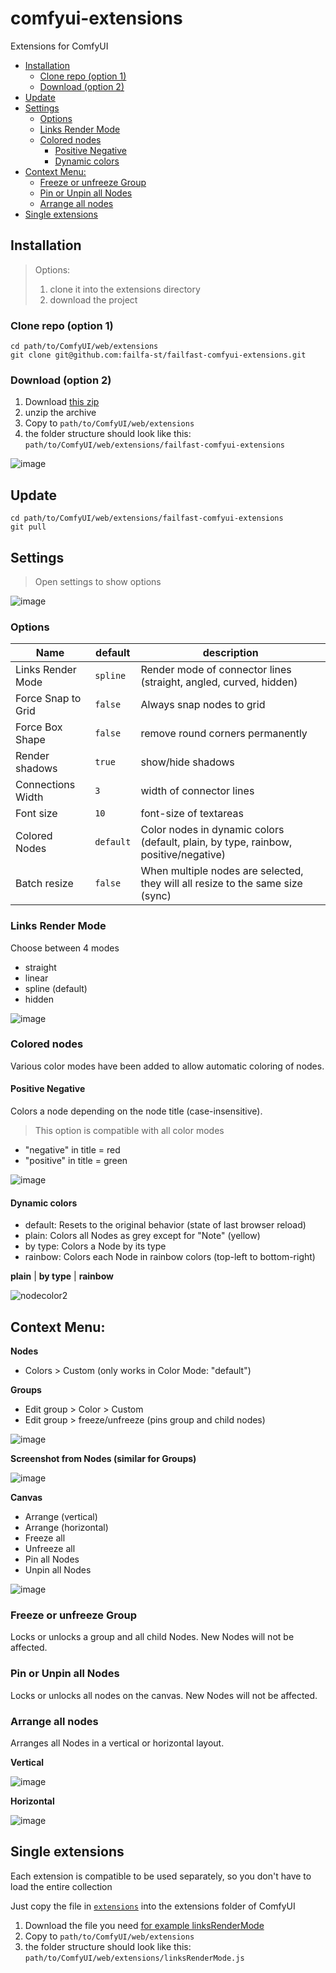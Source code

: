 # comfyui-extensions

Extensions for ComfyUI

<!-- toc -->

- [Installation](#installation)
  * [Clone repo (option 1)](#clone-repo-option-1)
  * [Download (option 2)](#download-option-2)
- [Update](#update)
- [Settings](#settings)
  * [Options](#options)
  * [Links Render Mode](#links-render-mode)
  * [Colored nodes](#colored-nodes)
    + [Positive Negative](#positive-negative)
    + [Dynamic colors](#dynamic-colors)
- [Context Menu:](#context-menu)
  * [Freeze or unfreeze Group](#freeze-or-unfreeze-group)
  * [Pin or Unpin all Nodes](#pin-or-unpin-all-nodes)
  * [Arrange all nodes](#arrange-all-nodes)
- [Single extensions](#single-extensions)

<!-- tocstop -->

## Installation

> Options:  
> 1. clone it into the extensions directory  
> 2. download the project  

### Clone repo (option 1)

```shell
cd path/to/ComfyUI/web/extensions
git clone git@github.com:failfa-st/failfast-comfyui-extensions.git
```

### Download (option 2)

1. Download [this zip](https://github.com/failfa-st/failfast-comfyui-extensions/archive/refs/heads/main.zip)
2. unzip the archive
3. Copy to `path/to/ComfyUI/web/extensions`
4. the folder structure should look like this: `path/to/ComfyUI/web/extensions/failfast-comfyui-extensions`

![image](https://github.com/failfa-st/failfast-comfyui-extensions/assets/1148334/6d08fd63-5309-44f8-934a-e120a48c0798)

## Update

```shell
cd path/to/ComfyUI/web/extensions/failfast-comfyui-extensions
git pull
```

## Settings

> Open settings to show options

![image](https://github.com/failfa-st/failfast-comfyui-extensions/assets/1148334/d919d53f-8160-4556-a63a-66ec25881b2d)
### Options

| Name               | default   | description                                                                          |
|--------------------|-----------|--------------------------------------------------------------------------------------|
| Links Render Mode  | `spline`  | Render mode of connector lines (straight, angled, curved, hidden)                    |
| Force Snap to Grid | `false`   | Always snap nodes to grid                                                            |
| Force Box Shape    | `false`   | remove round corners permanently                                                     |
| Render shadows     | `true`    | show/hide shadows                                                                    |
| Connections Width  | `3`       | width of connector lines                                                             |
| Font size          | `10`      | font-size of textareas                                                               |
| Colored Nodes      | `default` | Color nodes in dynamic colors  (default, plain, by type, rainbow, positive/negative) |
| Batch resize       | `false`   | When multiple nodes are selected, they will all resize to the same size (sync)       |

### Links Render Mode

Choose between 4 modes

- straight
- linear
- spline (default)
- hidden

![image](https://github.com/ltdrdata/ComfyUI-Manager/assets/1148334/af4b05ab-33b8-4cce-be3b-59765b7ea5a6)

### Colored nodes

Various color modes have been added to allow automatic coloring of nodes. 

#### Positive Negative

Colors a node depending on the node title (case-insensitive). 

> This option is compatible with all color modes

- "negative" in title = red
- "positive" in title = green

![image](https://github.com/failfa-st/failfast-comfyui-extensions/assets/1148334/a1a366ab-7a7f-4d10-b752-7e313f0c7728)

#### Dynamic colors

- default: Resets to the original behavior (state of last browser reload)
- plain: Colors all Nodes as grey except for "Note" (yellow)
- by type: Colors a Node by its type
- rainbow: Colors each Node in rainbow colors (top-left to bottom-right)

**plain** | **by type** | **rainbow**

![nodecolor2](https://github.com/ltdrdata/ComfyUI-Manager/assets/1148334/0a0b70f2-5ba7-4cca-b61f-8e776e555635)

## Context Menu:

**Nodes**

- Colors > Custom (only works in Color Mode: "default")

**Groups**

- Edit group > Color > Custom
- Edit group > freeze/unfreeze (pins group and child nodes)

![image](https://github.com/failfa-st/hyv/assets/1148334/7558fcfb-1733-4d78-904b-50891f29fa68)

**Screenshot from Nodes (similar for Groups)**  

![image](https://github.com/failfa-st/failfast-comfyui-extensions/assets/1148334/657d1a6c-d4d9-4091-9a35-16fa9ca50489)


**Canvas**  

- Arrange (vertical)
- Arrange (horizontal)
- Freeze all
- Unfreeze all
- Pin all Nodes
- Unpin all Nodes

![image](https://github.com/failfa-st/failfast-comfyui-extensions/assets/1148334/d45ed248-2a19-4862-bda5-49f9b2703296)

### Freeze or unfreeze Group

Locks or unlocks a group and all child Nodes. New Nodes will not be affected.

### Pin or Unpin all Nodes

Locks or unlocks all nodes on the canvas. New Nodes will not be affected.

### Arrange all nodes

Arranges all Nodes in a vertical or horizontal layout.

**Vertical**

![image](https://github.com/failfa-st/hyv/assets/1148334/c6553232-52f9-4d61-a954-bc0c4645b333)

**Horizontal**  

![image](https://github.com/failfa-st/hyv/assets/1148334/2b519e3f-554b-48f9-9b81-cd1515ec393b)



## Single extensions

Each extension is compatible to be used separately, so you don't have to load the entire collection

Just copy the file in [`extensions`](/extensions) into the extensions folder of ComfyUI

1. Download the file you need [for example linksRenderMode](https://raw.githubusercontent.com/failfa-st/failfast-comfyui-extensions/main/extensions/linksRenderMode.js)
2. Copy to `path/to/ComfyUI/web/extensions`
3. the folder structure should look like this: `path/to/ComfyUI/web/extensions/linksRenderMode.js`
